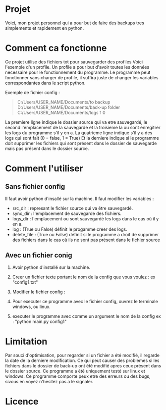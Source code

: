 # Projet
Voici, mon projet personnel qui a pour but de faire des backups tres simplements et rapidement en python.

# Comment ca fonctionne 
Ce projet utilise des fichiers txt pour sauvegarder des profiles
Voici l'exemple d'un profile. Un profile a pour but d'avoir toutes les données necessaire pour le fonctionnement du programme. Le programme peut fonctionner sans charger de profile, il suffira juste de changer les variables correspondantes dans le script python.

Exemple de fichier config :
> C:/Users/USER_NAME/Documents/to backup
> D:/Users/USER_NAME/Documents/back-up folder
> C:/Users/USER_NAME/Documents/logs
> 1
> 0

La premiere ligne indique le dossier source qui va etre sauvegardé, le second l'emplacement de la sauvegarde et la troisieme la ou sont enregitrer les logs du programme s'il y en a.
La quatrieme ligne indique s'il y a des logs qui sont fait (0 = false, 1 = True)
Et la derniere indique si le programme doit supprimer les fichiers qui sont présent dans le dossier de sauvegarde mais pas présent dans le dossier source.


# Comment l'utiliser 
## Sans fichier config
Il faut avoir python d'insallé sur la machine.
Il faut modifier les variables :
- src_dir : represant le fichier source qui va être sauvegardé.
- sync_dir : l'emplacement de sauvegarde des fichiers.
- logs_dir : l'emplacement ou sont sauvegardé les logs dans le cas où il y en a.
- log : (True ou False) définit le progamme creer des logs.
- delete_file : (True ou False) définit si le programme a droit de supprimer des fichiers dans le cas où ils ne sont pas présent dans le fichier source

## Avec un fichier conig
1) Avoir python d'installé sur la machine.
2) Creer un fichier texte portant le nom de la config que vous voulez : ex "config1.txt"
3) Modifier le fichier config :


4) Pour executer ce programme avec le fichier config, ouvrez le terminale windows, ou linux.
5) executer le programme avec comme un argument le nom de la config ex : "python main.py config1"



# Limitation
Par souci d'optimisation, pour regarder si un fichier a été modifié, il regarde la date de la derniere modification. Ce qui peut causer des problemes si les fichiers dans le dossier de back-up ont été modifié apres ceux présent dans le dossier source.
Ce programme a été uniquement testé sur linux et windows.
Ce programme comporte peux etre des erreurs ou des bugs, sivous en voyez n'hesitez pas a le signaler.


# Licence 
